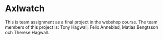 # Axlwatch

This is team assignment as a final project in the webshop course.
The team members of this project is: Tony Hagwall, Felix Anneblad, Matias Bengtsson och Therese Hagwall.